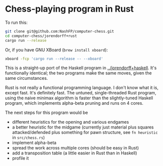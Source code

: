 # Chess-playing program in Rust

To run this:

```sh
git clone git@github.com:NashFP/computer-chess.git
cd computer-chess/jorendorff+rust
cargo run --release
```

Or, if you have GNU XBoard (`brew install xboard`):

```sh
xboard -fcp 'cargo run --release -- --xboard'
```

This is a straight-up port of the Haskell program in [../jorendorff+haskell](../jorendorff+haskell).
It's functionally identical;
the two programs make the same moves, given the same circumstances.

Rust is not really a functional programming language.
I don't know what it is, except fast.
It's definitely fast.
The untuned, single-threaded Rust program,
using the naive minimax algorithm
is faster than the slightly-tuned Haskell program,
which implements alpha-beta pruning
and runs on 4 cores.

The next steps for this program would be

*   different heuristics for the opening and various endgames
*   a better heuristic for the midgame (currently just material plus
    squares attacked/defended plus something for pawn structure,
    see `fn heuristic` in `src/chess.rs`)
*   implement alpha-beta
*   spread the work across multiple cores (should be easy in Rust)
*   add a transposition table (a little easier in Rust than in Haskell)
*   profile it
